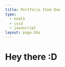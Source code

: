 ```yaml
---
title: Portfolio Item One
type:
  - html5
  - css3
  - javascript
layout: page.hbs
---
```


# Hey there :D
